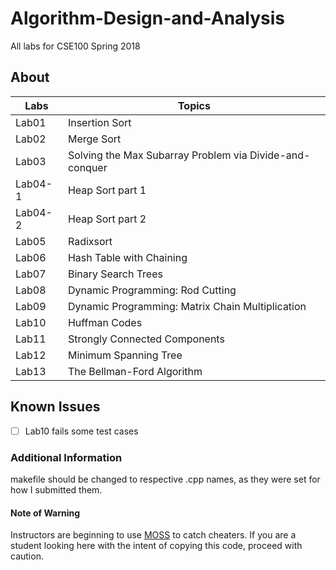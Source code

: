 # Algorithm-Design-and-Analysis
All labs for CSE100 Spring 2018

## About
| Labs  | Topics |
| ----- | ------------------------------------------------------------- |
| Lab01 | Insertion Sort                                                |
| Lab02 | Merge Sort                                                    |
| Lab03 | Solving the Max Subarray Problem via Divide-and-conquer       |
| Lab04-1 | Heap Sort part 1                                            |
| Lab04-2 | Heap Sort part 2                                            |
| Lab05 | Radixsort                                                     |
| Lab06 | Hash Table with Chaining                                      |
| Lab07 | Binary Search Trees                                           |
| Lab08 | Dynamic Programming: Rod Cutting                              |
| Lab09 | Dynamic Programming:  Matrix Chain Multiplication             |
| Lab10 | Huffman Codes                                                 |
| Lab11 | Strongly Connected Components                                 |
| Lab12 | Minimum Spanning Tree                                         |
| Lab13 |  The Bellman-Ford Algorithm                                   |

## Known Issues
- [ ] Lab10 fails some test cases

### Additional Information
makefile should be changed to respective .cpp names, as they were set for how I submitted them.

#### Note of Warning
Instructors are beginning to use [MOSS](https://theory.stanford.edu/~aiken/moss/) to catch cheaters. If you are a student looking here with the intent of copying this code, proceed with caution.
